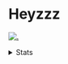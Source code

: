 # Heyzzz  

[![.](https://skillicons.dev/icons?i=js,ts,nextjs,nestjs,mongodb)](https://skillicons.dev)  

<details>
<summary>Stats</summary
<!--START_SECTION:waka-->

```txt
TypeScript   1 hr 26 mins    ████████████████████░░░░░   80.50 %
JSON         18 mins         ████▒░░░░░░░░░░░░░░░░░░░░   17.07 %
Batchfile    2 mins          ▓░░░░░░░░░░░░░░░░░░░░░░░░   02.01 %
CSS          0 secs          ░░░░░░░░░░░░░░░░░░░░░░░░░   00.42 %
```

<!--END_SECTION:waka-->
</details>
